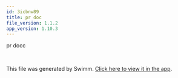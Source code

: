 ```yaml
---
id: 3icbnw89
title: pr doc
file_version: 1.1.2
app_version: 1.10.3
---
```


pr docc

<br/>

This file was generated by Swimm. [Click here to view it in the app](https://swimm-web-app.web.app/repos/Z2l0aHViJTNBJTNBTm9hUmVwbyUzQSUzQU5vYW96ZXI=/docs/3icbnw89).
